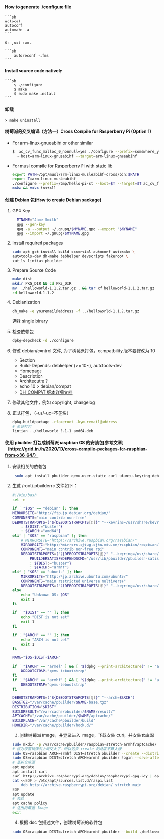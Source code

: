 #### How to generate ./configure file

    ```sh
    aclocal
    autoconf
    automake -a
    ```

    Or just run:

    ```sh
        autoreconf -ifms
    ```

#### Install source code natively

    ```sh
        $ ./configure
        $ make
        $ sudo make install
    ```

#### 卸载

    > make uninstall

#### 树莓派的交叉编译（方法一）Cross Compile for Rasperberry Pi (Option 1)

- For arm-linux-gnueabihf or other similar

  ```sh
  $  ac_cv_func_malloc_0_nonnull=yes ./configure --prefix=somewhere_you_like
    --host=arm-linux-gnueabihf --target=arm-linux-gnueabihf
  ```

- For musl compile for Rasperberry Pi with static lib
  ```sh
  export PATH=/opt/musl/arm-linux-musleabihf-cross/bin:$PATH
  export T=arm-linux-musleabihf
  ./configure --prefix=/tmp/hello-pi-st --host=$T --target=$T ac_cv_func_malloc_0_nonnull=yes LDFLAGS=-static
  make && make install
  ```

#### 创建 Debian 包(How to create Debian package)

1. GPG Key
   ```sh
     MYNAME="Jame Smith"
     gpg --gen-key
     gpg -a --output ~/.gnupg/$MYNAME.gpg --export "$MYNAME"
     gpg --import ~/.gnupg/$MYNAME.gpg
   ```
2. Install required packages
   ```sh
   sudo apt-get install build-essential autoconf automake \
   autotools-dev dh-make debhelper devscripts fakeroot \
   xutils lintian pbuilder
   ```
3. Prepare Source Code
   ```sh
   make dist
   mkdir PKG_DIR && cd PKG_DIR
   mv ../helloworld-1.1.2.tar.gz . && tar xf helloworld-1.1.2.tar.gz
   cd helloworld-1.1.2
   ```
4. Debianization
   ```sh
   dh_make -e youremail@address -f ../helloworld-1.1.2.tar.gz
   ```
   选择 single binary
5. 检查依赖包
   ```sh
   dpkg-depcheck -d ./configure
   ```
6. 修改 debian/control 文件, 为了树莓派打包，compatbility 版本要修改为 10
   - Section
   - Build-Depends: debhelper (>= 10~), autotools-dev
   - Homepage
   - Description
   - Architecutre ?
   - echo 10 > debian/compat
   - [DH_COMPAT 版本详细文档](https://manpages.debian.org/testing/debhelper/debhelper.7.en.html)
7. 修改其他文件，例如 copyright, changelog
8. 正式打包，（-us/-uc=不签名）

   ```sh
   dpkg-buildpackage -rfakeroot -kyouremail@address
   # 验证打包
   lintian ../helloworld_0.1-1_amd64.deb
   ```

#### 使用 pbuilder 打包成树莓派 raspbian OS 的安装包[参考文章]（https://grid.in.th/2020/10/cross-compile-packages-for-raspbian-from-x86_64/）

1. 安装相关的依赖包
   ```sh
    sudo apt install pbuilder qemu-user-static curl ubuntu-keyring debian-archive-keyring
   ```
2. 生成 /root/.pbuilderrc 文件如下：

   ```sh
   #!/bin/bash
   set -e

   if [ "$OS" == "debian" ]; then
   MIRRORSITE="http://ftp.jp.debian.org/debian/"
   COMPONENTS="main contrib non-free"
   DEBOOTSTRAPOPTS=("${DEBOOTSTRAPOPTS[@]}" "--keyring=/usr/share/keyrings/debian-archive-keyring.gpg")
       : ${DIST:="buster"}
       : ${ARCH:="amd64"}
   elif [ "$OS" == "raspbian" ]; then
       # MIRRORSITE="https://archive.raspbian.org/raspbian/"
       MIRRORSITE="http://mirrors.sjtug.sjtu.edu.cn/raspbian/raspbian/"
       COMPONENTS="main contrib non-free rpi"
       DEBOOTSTRAPOPTS=("${DEBOOTSTRAPOPTS[@]}" "--keyring=/usr/share/keyrings/raspbian-archive-keyring.gpg")
           PBUILDERSATISFYDEPENDSCMD="/usr/lib/pbuilder/pbuilder-satisfydepends-apt"
           : ${DIST:="buster"}
           : ${ARCH:="armhf"}
   elif [ "$OS" == "ubuntu" ]; then
       MIRRORSITE="http://jp.archive.ubuntu.com/ubuntu/"
       COMPONENTS="main restricted universe multiverse"
       DEBOOTSTRAPOPTS=("${DEBOOTSTRAPOPTS[@]}" "--keyring=/usr/share/keyrings/ubuntu-archive-keyring.gpg")
   else
       echo "Unknown OS: $OS"
       exit 1
   fi

   if [ "$DIST" == "" ]; then
       echo "DIST is not set"
       exit 1
   fi

   if [ "$ARCH" == "" ]; then
       echo "ARCH is not set"
       exit 1
   fi

   NAME="$OS-$DIST-$ARCH"

   if [ "$ARCH" == "armel" ] && [ "$(dpkg --print-architecture)" != "armel" ]; then
       DEBOOTSTRAP="qemu-debootstrap"
   fi
   if [ "$ARCH" == "armhf" ] && [ "$(dpkg --print-architecture)" != "armhf" ]; then
       DEBOOTSTRAP="qemu-debootstrap"
   fi

   DEBOOTSTRAPOPTS=("${DEBOOTSTRAPOPTS[@]}" "--arch=$ARCH")
   BASETGZ="/var/cache/pbuilder/$NAME-base.tgz"
   DISTRIBUTION="$DIST"
   BUILDRESULT="/var/cache/pbuilder/$NAME/result/"
   APTCACHE="/var/cache/pbuilder/$NAME/aptcache/"
   BUILDPLACE="/var/cache/pbuilder/build"
   HOOKDIR="/var/cache/pbuilder/hook.d/"
   ```

   3. 创建树莓派 Image，并登录进入 Image，下载安装 curl，并安装仓库源

   ```sh
   sudo mkdir -p /var/cache/pbuilder/raspbian-stretch-armhf/aptcache/
   # 因为设置镜像到上海交大了，所以这步 create 的进度不算太慢
   sudo OS=raspbian ARCH=armhf DIST=stretch pbuilder --create --distribution stretch
   sudo OS=raspbian DIST=stretch ARCH=armhf pbuilder login --save-after-login
   # 更新仓库源
   apt update
   apt install curl
   curl http://archive.raspberrypi.org/debian/raspberrypi.gpg.key | apt-key add -
   cat <<EOF > /etc/apt/sources.list.d/raspi.list
       deb http://archive.raspberrypi.org/debian/ stretch main
   EOF
   apt update
   # 校验
   apt cache policy
   # 退出树莓派 Image
   exit
   ```

   4. 根据 dsc 包描述文件，创建树莓派的软件包

   ```sh
   sudo OS=raspbian DIST=stretch ARCH=armhf pbuilder --build ./helloworld_1.1.2-1.dsc
   ```
